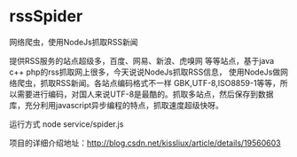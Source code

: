 rssSpider
=========


网络爬虫，使用NodeJs抓取RSS新闻

提供RSS服务的站点超级多，百度、网易、新浪、虎嗅网 等等站点，基于java  c++ php的rss抓取网上很多，今天说说NodeJs抓取RSS信息，
使用NodeJs做网络爬虫，抓取RSS新闻。各站点编码格式不一样 GBK,UTF-8,ISO8859-1等等，所以需要进行编码，对国人来说UTF-8是最酷的。抓取多站点，然后保存到数据库，充分利用javascript异步编程的特点，抓取速度超级快呀。

运行方式  node service/spider.js



项目的详细介绍地址：http://blog.csdn.net/kissliux/article/details/19560603

